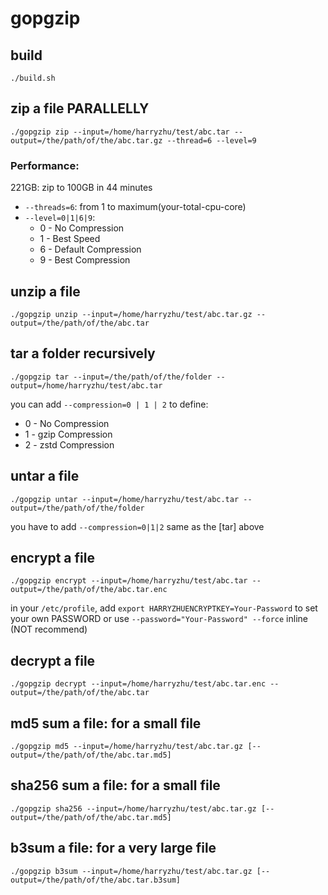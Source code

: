 # gopgzip

## build
`./build.sh`

## zip a file PARALLELLY
```
./gopgzip zip --input=/home/harryzhu/test/abc.tar --output=/the/path/of/the/abc.tar.gz --thread=6 --level=9
```
### Performance:
221GB: zip to 100GB in 44 minutes

 - `--threads=6`: from 1 to maximum(your-total-cpu-core)
 - `--level=0|1|6|9`:
   - 0 - No Compression
   - 1 - Best Speed
   - 6 - Default Compression
   - 9 - Best Compression

## unzip a file
```
./gopgzip unzip --input=/home/harryzhu/test/abc.tar.gz --output=/the/path/of/the/abc.tar
```

## tar a folder recursively
```
./gopgzip tar --input=/the/path/of/the/folder --output=/home/harryzhu/test/abc.tar
```
 you can add `--compression=0 | 1 | 2` to define:
 - 0 - No Compression
 - 1 - gzip Compression
 - 2 - zstd Compression

## untar a file
```
./gopgzip untar --input=/home/harryzhu/test/abc.tar --output=/the/path/of/the/folder
```

 you have to add `--compression=0|1|2` same as the [tar] above

## encrypt a file
```
./gopgzip encrypt --input=/home/harryzhu/test/abc.tar --output=/the/path/of/the/abc.tar.enc
```
 in your `/etc/profile`, add `export HARRYZHUENCRYPTKEY=Your-Password` to set your own PASSWORD
 or use `--password="Your-Password" --force` inline (NOT recommend)

## decrypt a file
```
./gopgzip decrypt --input=/home/harryzhu/test/abc.tar.enc --output=/the/path/of/the/abc.tar
```

## md5 sum a file: for a small file
```
./gopgzip md5 --input=/home/harryzhu/test/abc.tar.gz [--output=/the/path/of/the/abc.tar.md5]
```

## sha256 sum a file: for a small file
```
./gopgzip sha256 --input=/home/harryzhu/test/abc.tar.gz [--output=/the/path/of/the/abc.tar.md5]
```

## b3sum a file: for a very large file
```
./gopgzip b3sum --input=/home/harryzhu/test/abc.tar.gz [--output=/the/path/of/the/abc.tar.b3sum]
```
